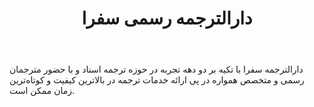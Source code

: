 ﻿---
layout: post
title: دارالترجمه رسمی سفرا
name_en: sofaraonline
company_slug: sofaraonline
logo: 
cover: 
company_count:
founded:
location: ""
total_review: 
total_interview: 
salary_avg: 
salary_min: 
salary_max: 
rate: 
view_count: 
industry: رسانه و انتشارات 
city: تهران, تهران
size_en: S
size: 11-50 نفر
site: https://sofaraonline.com
---

دارالترجمه سفرا با تکیه بر دو دهه تجربه در حوزه ترجمه اسناد و با حضور مترجمان رسمی و متخصص همواره در پی ارائه خدمات ترجمه در بالاترین کیفیت و کوتاه‌ترین زمان ممکن است.

